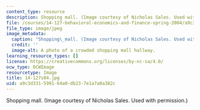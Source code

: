 ```yaml
---
content_type: resource
description: Shopping mall. (Image courtesy of Nicholas Sales. Used with permission.)
file: /courses/14-127-behavioral-economics-and-finance-spring-2004/a9c3d331599164a0db237e1a7a0a382c_14-127s04.jpg
file_type: image/jpeg
image_metadata:
  caption: "Shopping\_mall. (Image courtesy of Nicholas Sales. Used with permission.)"
  credit: ''
  image-alt: A photo of a crowded shopping mall hallway.
learning_resource_types: []
license: https://creativecommons.org/licenses/by-nc-sa/4.0/
ocw_type: OCWImage
resourcetype: Image
title: 14-127s04.jpg
uid: a9c3d331-5991-64a0-db23-7e1a7a0a382c
---
```

Shopping mall. (Image courtesy of Nicholas Sales. Used with permission.)